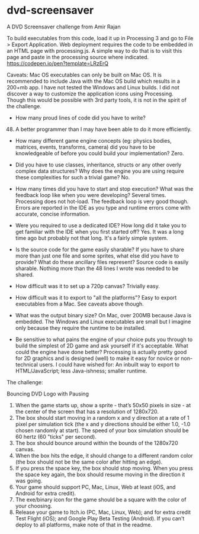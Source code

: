 # dvd-screensaver
A DVD Screensaver challenge from Amir Rajan

To build executables from this code, load it up in Processing 3 and go to File > Export Application. 
Web deployment requires the code to be embedded in an HTML page with processing.js. A simple way to do that is to visit this page and paste in the processing source where indicated. https://codepen.io/pen?template=LRzErQ

Caveats:
Mac OS executables can only be built on Mac OS.
It is recommended to include Java with the Mac OS build which results in a 200+mb app.
I have not tested the Windows and Linux builds.
I did not discover a way to customize the application icons using Processing. Though this would be possible with 3rd party tools, it is not in the spirit of the challenge.

- How many proud lines of code did you have to write?
48. A better programmer than I may have been able to do it more efficiently.

- How many different game engine concepts (eg: physics bodies, matrices, events, transforms, camera) did you have to be knowledgeable of before you could build your implementation?
Zero.

- Did you have to use classes, inheritance, structs or any other overly complex data structures? Why does the engine you are using require these complexities for such a trivial game?
No.

- How many times did you have to start and stop execution? What was the feedback loop like when you were developing?
Several times. Processing does not hot-load. The feedback loop is very good though. Errors are reported in the IDE as you type and runtime errors come with accurate, concise information.

- Were you required to use a dedicated IDE? How long did it take you to get familiar with the IDE when you first started off?
Yes. It was a long time ago but probably not that long. It's a fairly simple system.

- Is the source code for the game easily sharable? If you have to share more than just one file and some sprites, what else did you have to provide? What do these ancillary files represent?
Source code is easily sharable. Nothing more than the 48 lines I wrote was needed to be shared.

- How difficult was it to set up a 720p canvas?
Trivially easy.

- How difficult was it to export to "all the platforms"?
Easy to export executables from a Mac. See caveats above though. 

- What was the output binary size?
On Mac, over 200MB because Java is embedded. The Windows and Linux executables are small but I imagine only because they require the runtime to be installed.

- Be sensitive to what pains the engine of your choice puts you through to build the simplest of 2D game and ask yourself if it's acceptable. What could the engine have done better?
Processing is actually pretty good for 2D graphics and is designed (well) to make it easy for novice or non-technical users. I could have wished for: An inbuilt way to export to HTML/JavaScript; less Java-ishness; smaller runtime.



The challenge:

Bouncing DVD Logo with Pausing
1. When the game starts up, show a sprite - that’s 50x50 pixels in size - at the center of the screen that has a resolution of 1280x720.
2. The box should start moving in a random x and y direction at a rate of 1 pixel per simulation tick (the x and y directions should be either 1.0, -1.0 chosen randomly at start). The speed of your box simulation should be 60 hertz (60 "ticks" per second).
3. The box should bounce around within the bounds of the 1280x720 canvas.
4. When the box hits the edge, it should change to a different random color (the box should not be the same color after hitting an edge).
5. If you press the space key, the box should stop moving. When you press the space key again, the box should resume moving in the direction it was going.
6. Your game should support PC, Mac, Linux, Web at least (iOS, and Android for extra credit).
7. The exe/binary icon for the game should be a square with the color of your choosing.
8. Release your game to Itch.io (PC, Mac, Linux, Web); and for extra credit Test Flight (iOS); and Google Play Beta Testing (Android). If you can't deploy to all platforms, make note of that in the readme.
